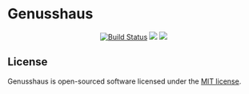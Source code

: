 

# Genusshaus

<p align="center">
<a href="https://travis-ci.org/laravel/framework"><img src="https://travis-ci.org/smart6ate/do.genusshaus.svg?branch=developer" alt="Build Status"></a>
<a href="https://codeclimate.com/github/smart6ate/do.genusshaus/maintainability"><img src="https://api.codeclimate.com/v1/badges/65d949f6425154ec0ba0/maintainability" /></a>
<a href="https://codeclimate.com/github/smart6ate/do.genusshaus/test_coverage"><img src="https://api.codeclimate.com/v1/badges/65d949f6425154ec0ba0/test_coverage" /></a>
</p>

## License

Genusshaus is open-sourced software licensed under the [MIT license](https://opensource.org/licenses/MIT).
